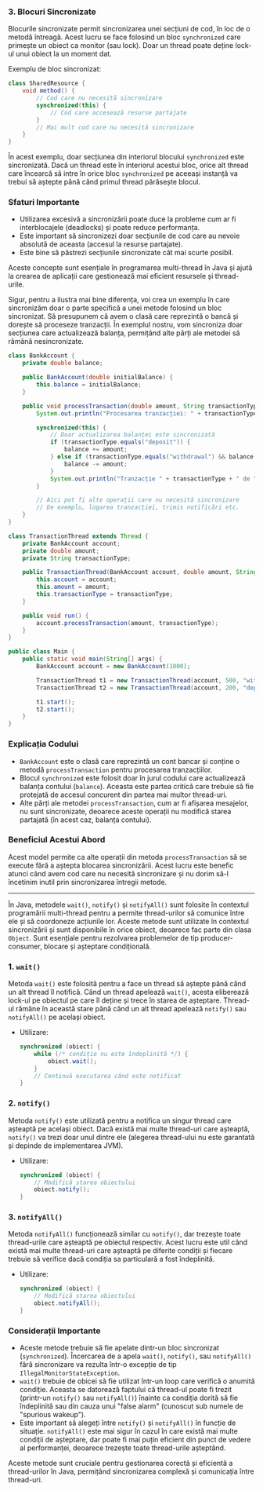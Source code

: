 
### 3. Blocuri Sincronizate

Blocurile sincronizate permit sincronizarea unei secțiuni de cod, în loc de o metodă întreagă. Acest lucru se face folosind un bloc `synchronized` care primește un obiect ca monitor (sau lock). Doar un thread poate deține lock-ul unui obiect la un moment dat.

Exemplu de bloc sincronizat:
```java
class SharedResource {
    void method() {
        // Cod care nu necesită sincronizare
        synchronized(this) {
            // Cod care accesează resurse partajate
        }
        // Mai mult cod care nu necesită sincronizare
    }
}
```

În acest exemplu, doar secțiunea din interiorul blocului `synchronized` este sincronizată. Dacă un thread este în interiorul acestui bloc, orice alt thread care încearcă să intre în orice bloc `synchronized` pe aceeași instanță va trebui să aștepte până când primul thread părăsește blocul.

### Sfaturi Importante

- Utilizarea excesivă a sincronizării poate duce la probleme cum ar fi interblocajele (deadlocks) și poate reduce performanța.
- Este important să sincronizezi doar secțiunile de cod care au nevoie absolută de aceasta (accesul la resurse partajate).
- Este bine să păstrezi secțiunile sincronizate cât mai scurte posibil. 

Aceste concepte sunt esențiale în programarea multi-thread în Java și ajută la crearea de aplicații care gestionează mai eficient resursele și thread-urile.

Sigur, pentru a ilustra mai bine diferența, voi crea un exemplu în care sincronizăm doar o parte specifică a unei metode folosind un bloc sincronizat. Să presupunem că avem o clasă care reprezintă o bancă și dorește să proceseze tranzacții. În exemplul nostru, vom sincroniza doar secțiunea care actualizează balanța, permițând alte părți ale metodei să rămână nesincronizate.

```java
class BankAccount {
    private double balance;

    public BankAccount(double initialBalance) {
        this.balance = initialBalance;
    }

    public void processTransaction(double amount, String transactionType) {
        System.out.println("Procesarea tranzacției: " + transactionType);

        synchronized(this) {
            // Doar actualizarea balanței este sincronizată
            if (transactionType.equals("deposit")) {
                balance += amount;
            } else if (transactionType.equals("withdrawal") && balance >= amount) {
                balance -= amount;
            }
            System.out.println("Tranzacție " + transactionType + " de " + amount + " lei. Balanță actuală: " + balance);
        }

        // Aici pot fi alte operații care nu necesită sincronizare
        // De exemplu, logarea tranzacției, trimis notificări etc.
    }
}

class TransactionThread extends Thread {
    private BankAccount account;
    private double amount;
    private String transactionType;

    public TransactionThread(BankAccount account, double amount, String transactionType) {
        this.account = account;
        this.amount = amount;
        this.transactionType = transactionType;
    }

    public void run() {
        account.processTransaction(amount, transactionType);
    }
}

public class Main {
    public static void main(String[] args) {
        BankAccount account = new BankAccount(1000);

        TransactionThread t1 = new TransactionThread(account, 500, "withdrawal");
        TransactionThread t2 = new TransactionThread(account, 200, "deposit");

        t1.start();
        t2.start();
    }
}
```

### Explicația Codului
- `BankAccount` este o clasă care reprezintă un cont bancar și conține o metodă `processTransaction` pentru procesarea tranzacțiilor.
- Blocul `synchronized` este folosit doar în jurul codului care actualizează balanța contului (`balance`). Aceasta este partea critică care trebuie să fie protejată de accesul concurent din partea mai multor thread-uri.
- Alte părți ale metodei `processTransaction`, cum ar fi afișarea mesajelor, nu sunt sincronizate, deoarece aceste operații nu modifică starea partajată (în acest caz, balanța contului).

### Beneficiul Acestui Abord
Acest model permite ca alte operații din metoda `processTransaction` să se execute fără a aștepta blocarea sincronizării. Acest lucru este benefic atunci când avem cod care nu necesită sincronizare și nu dorim să-l încetinim inutil prin sincronizarea întregii metode.

________________________________________________________________________________________________________________________________________________________

În Java, metodele `wait()`, `notify()` și `notifyAll()` sunt folosite în contextul programării multi-thread pentru a permite thread-urilor să comunice între ele și să coordoneze acțiunile lor. Aceste metode sunt utilizate în contextul sincronizării și sunt disponibile în orice obiect, deoarece fac parte din clasa `Object`. Sunt esențiale pentru rezolvarea problemelor de tip producer-consumer, blocare și așteptare condițională.

### 1. `wait()`
Metoda `wait()` este folosită pentru a face un thread să aștepte până când un alt thread îl notifică. Când un thread apelează `wait()`, acesta eliberează lock-ul pe obiectul pe care îl deține și trece în starea de așteptare. Thread-ul rămâne în această stare până când un alt thread apelează `notify()` sau `notifyAll()` pe același obiect.

- Utilizare:
    ```java
    synchronized (obiect) {
        while (/* condiție nu este îndeplinită */) {
            obiect.wait();
        }
        // Continuă executarea când este notificat
    }
    ```

### 2. `notify()`
Metoda `notify()` este utilizată pentru a notifica un singur thread care așteaptă pe același obiect. Dacă există mai multe thread-uri care așteaptă, `notify()` va trezi doar unul dintre ele (alegerea thread-ului nu este garantată și depinde de implementarea JVM).

- Utilizare:
    ```java
    synchronized (obiect) {
        // Modifică starea obiectului
        obiect.notify();
    }
    ```

### 3. `notifyAll()`
Metoda `notifyAll()` funcționează similar cu `notify()`, dar trezește toate thread-urile care așteaptă pe obiectul respectiv. Acest lucru este util când există mai multe thread-uri care așteaptă pe diferite condiții și fiecare trebuie să verifice dacă condiția sa particulară a fost îndeplinită.

- Utilizare:
    ```java
    synchronized (obiect) {
        // Modifică starea obiectului
        obiect.notifyAll();
    }
    ```

### Considerații Importante
- Aceste metode trebuie să fie apelate dintr-un bloc sincronizat (`synchronized`). Încercarea de a apela `wait()`, `notify()`, sau `notifyAll()` fără sincronizare va rezulta într-o excepție de tip `IllegalMonitorStateException`.
- `wait()` trebuie de obicei să fie utilizat într-un loop care verifică o anumită condiție. Aceasta se datorează faptului că thread-ul poate fi trezit (printr-un `notify()` sau `notifyAll()`) înainte ca condiția dorită să fie îndeplinită sau din cauza unui "false alarm" (cunoscut sub numele de "spurious wakeup").
- Este important să alegeți între `notify()` și `notifyAll()` în funcție de situație. `notifyAll()` este mai sigur în cazul în care există mai multe condiții de așteptare, dar poate fi mai puțin eficient din punct de vedere al performanței, deoarece trezește toate thread-urile așteptând.

Aceste metode sunt cruciale pentru gestionarea corectă și eficientă a thread-urilor în Java, permițând sincronizarea complexă și comunicația între thread-uri.
